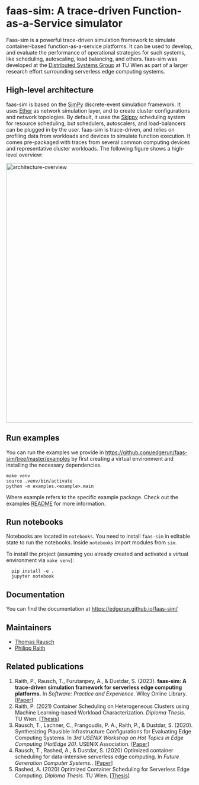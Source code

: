 faas-sim: A trace-driven Function-as-a-Service simulator
========================================================

Faas-sim is a powerful trace-driven simulation framework to simulate container-based function-as-a-service platforms.
It can be used to develop, and evaluate the performance of operational strategies for such systems, like scheduling, autoscaling, load balancing, and others.
faas-sim was developed at the [Distributed Systems Group](https://dsg.tuwien.ac.at) at TU Wien as part of a larger research effort surrounding serverless edge computing systems.

High-level architecture
-----------------------

faas-sim is based on the [SimPy](https://simpy.readthedocs.io) discrete-event simulation framework.
It uses [Ether](https://github.com/edgerun/ether) as network simulation layer, and to create cluster configurations and network topologies.
By default, it uses the [Skippy](https://github.com/edgerun/skippy-core) scheduling system for resource scheduling,
but schedulers, autoscalers, and load-balancers can be plugged in by the user.
faas-sim is trace-driven, and relies on profiling data from workloads and devices to simulate function execution.
It comes pre-packaged with traces from several common computing devices and representative cluster workloads.
The following figure shows a high-level overview:

<img alt="architecture-overview" width="700px" src="https://raw.github.com/edgerun/faas-sim/master/doc/figures/architecture-overview.png">

Run examples
------------

You can run the examples we provide in https://github.com/edgerun/faas-sim/tree/master/examples by first creating a virtual environment and installing the necessary dependencies.

    make venv
    source .venv/bin/activate
    python -m examples.<example>.main

Where example refers to the specific example package.
Check out the examples [README](https://github.com/edgerun/faas-sim/tree/master/examples/README.md) for more information.

Run notebooks
-------------

Notebooks are located in `notebooks`.
You need to install `faas-sim` in editable state to run the notebooks.
Inside `notebooks` import modules from `sim`.

To install the project (assuming you already created and activated a virtual environment via `make venv`):

      pip install -e .
      jupyter notebook

Documentation
-------------

You can find the documentation at https://edgerun.github.io/faas-sim/

Maintainers
------------

* [Thomas Rausch](https://github.com/thrau)
* [Philipp Raith](https://github.com/phip123)

Related publications
--------------------

1. Raith, P., Rausch, T., Furutanpey, A., & Dustdar, S. (2023).
   **faas‐sim: A trace‐driven simulation framework for serverless edge computing platforms.**
   In *Software: Practice and Experience*. Wiley Online Library.
   [[Paper](https://onlinelibrary.wiley.com/doi/pdf/10.1002/spe.3277)]
1. Raith, P. (2021)
   Container Scheduling on Heterogeneous Clusters using Machine Learning-based Workload Characterization.
   *Diploma Thesis*. TU Wien.
   [[Thesis](https://repositum.tuwien.at/handle/20.500.12708/16871)]
1. Rausch, T., Lachner, C., Frangoudis, P. A., Raith, P., & Dustdar, S. (2020).
   Synthesizing Plausible Infrastructure Configurations for Evaluating Edge Computing Systems.
   In *3rd USENIX Workshop on Hot Topics in Edge Computing (HotEdge 20)*. USENIX Association.
   [[Paper](https://www.usenix.org/conference/hotedge20/presentation/rausch)]
1. Rausch, T., Rashed, A., & Dustdar, S. (2020)
   Optimized container scheduling for data-intensive serverless edge computing.
   In *Future Generation Computer Systems.*.
   [[Paper](https://www.sciencedirect.com/science/article/pii/S0167739X2030399X)]
1. Rashed, A. (2020)
   Optimized Container Scheduling for Serverless Edge Computing.
   *Diploma Thesis*. TU Wien.
   [[Thesis](http://repositum.tuwien.ac.at/obvutwhs/content/titleinfo/4671607)]

